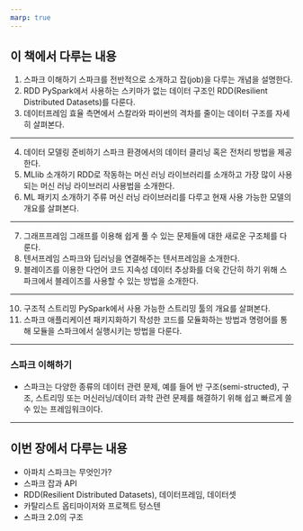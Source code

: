 ```yaml
---
marp: true
---
```


## 이 책에서 다루는 내용
1. 스파크 이해하기
    스파크를 전반적으로 소개하고 잡(job)을 다루는 개념을 설명한다.
2. RDD
    PySpark에서 사용하는 스키마가 없는 데이터 구조인 RDD(Resilient Distributed Datasets)를 다룬다.
3. 데이터프레임
    효율 측면에서 스칼라와 파이썬의 격차를 줄이는 데이터 구조를 자세히 살펴본다.
---
4. 데이터 모델링 준비하기
    스파크 환경에서의 데이터 클리닝 혹은 전처리 방법을 제공한다.
5. MLlib 소개하기
    RDD로 작동하는 머신 러닝 라이브러리를 소개하고 가장 많이 사용되는 머신 러닝 라이브러리 사용법을 소개한다.
6. ML 패키지 소개하기
    주류 머신 러닝 라이브러리를 다루고 현재 사용 가능한 모델의 개요를 살펴본다.
---
7. 그래프프레임
    그래프를 이용해 쉽게 풀 수 있는 문제들에 대한 새로운 구조체를 다룬다.
8. 텐서프레임
    스파크와 딥러닝을 연결해주는 텐서프레임을 소개한다.
9. 블레이즈를 이용한 다언어 코드 지속성
    데이터 추상화를 더욱 간단히 하기 위해 스파크에서 블레이즈를 사용할 수 있는 방법을 소개한다.
---
10. 구조적 스트리밍
    PySpark에서 사용 가능한 스트리밍 툴의 개요를 살펴본다.
11. 스파크 애플리케이션 패키지화하기
    작성한 코드를 모듈화하는 방법과 명령어를 통해 모듈을 스파크에서 실행시키는 방법을 다룬다.
---
### 스파크 이해하기
- 스파크는 다양한 종류의 데이터 관련 문제, 예를 들어 반 구조(semi-structed), 구조, 스트리밍 또는 머신러닝/데이터 과학 관련 문제를 해결하기 위해 쉽고 빠르게 쓸 수 있는 프레임워크이다.

--- 
## 이번 장에서 다루는 내용
- 아파치 스파크는 무엇인가?
- 스파크 잡과 API
- RDD(Resilient Distributed Datasets), 데이터프레임, 데이터셋
- 카탈리스트 옵티마이저와 프로젝트 텅스텐
- 스파크 2.0의 구조